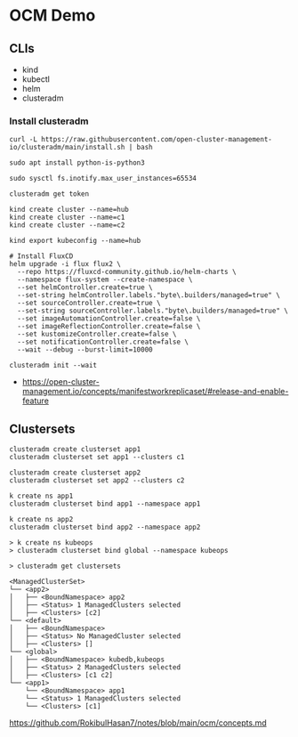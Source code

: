 # OCM Demo

## CLIs

- kind
- kubectl
- helm
- clusteradm

### Install clusteradm
```
curl -L https://raw.githubusercontent.com/open-cluster-management-io/clusteradm/main/install.sh | bash 
```

```
sudo apt install python-is-python3

sudo sysctl fs.inotify.max_user_instances=65534

clusteradm get token
```

```
kind create cluster --name=hub
kind create cluster --name=c1
kind create cluster --name=c2

kind export kubeconfig --name=hub
```

```
# Install FluxCD
helm upgrade -i flux flux2 \
  --repo https://fluxcd-community.github.io/helm-charts \
  --namespace flux-system --create-namespace \
  --set helmController.create=true \
  --set-string helmController.labels."byte\.builders/managed=true" \
  --set sourceController.create=true \
  --set-string sourceController.labels."byte\.builders/managed=true" \
  --set imageAutomationController.create=false \
  --set imageReflectionController.create=false \
  --set kustomizeController.create=false \
  --set notificationController.create=false \
  --wait --debug --burst-limit=10000
```

```
clusteradm init --wait
```

- https://open-cluster-management.io/concepts/manifestworkreplicaset/#release-and-enable-feature

## Clustersets

```
clusteradm create clusterset app1
clusteradm clusterset set app1 --clusters c1

clusteradm create clusterset app2
clusteradm clusterset set app2 --clusters c2

k create ns app1
clusteradm clusterset bind app1 --namespace app1

k create ns app2
clusteradm clusterset bind app2 --namespace app2

> k create ns kubeops
> clusteradm clusterset bind global --namespace kubeops

> clusteradm get clustersets
```

```
<ManagedClusterSet> 
└── <app2> 
│   ├── <BoundNamespace> app2
│   ├── <Status> 1 ManagedClusters selected
│   ├── <Clusters> [c2]
└── <default> 
│   ├── <BoundNamespace> 
│   ├── <Status> No ManagedCluster selected
│   ├── <Clusters> []
└── <global> 
│   ├── <BoundNamespace> kubedb,kubeops
│   ├── <Status> 2 ManagedClusters selected
│   ├── <Clusters> [c1 c2]
└── <app1> 
    └── <BoundNamespace> app1
    └── <Status> 1 ManagedClusters selected
    └── <Clusters> [c1]
```

https://github.com/RokibulHasan7/notes/blob/main/ocm/concepts.md